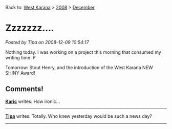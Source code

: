Back to: [West Karana](/posts/westkarana.md) > [2008](/posts/2008/westkarana.md) > [December](./westkarana.md)
# Zzzzzzz....

*Posted by Tipa on 2008-12-09 10:54:17*

Nothing today. I was working on a project this morning that consumed my writing time :P

Tomorrow: Stout Henry, and the introduction of the West Karana NEW SHINY Award!

## Comments!

**[Karic](http://karic.wordpress.com)** writes: How ironic...

---

**[Tipa](https://chasingdings.com)** writes: Totally. Who knew yesterday would be such a news day?

---

